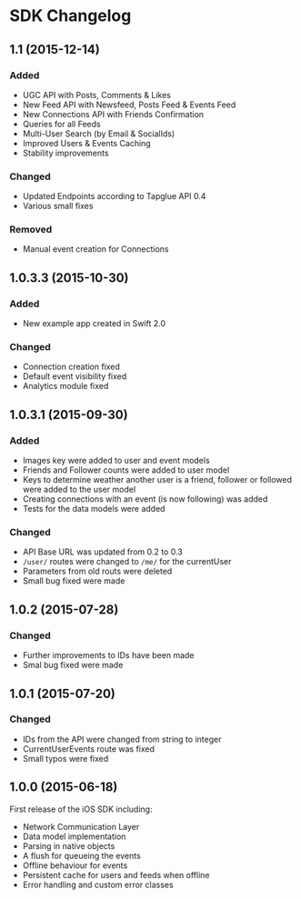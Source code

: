 # SDK Changelog

## 1.1 (2015-12-14)

### Added

- UGC API with Posts, Comments & Likes
- New Feed API with Newsfeed, Posts Feed & Events Feed
- New Connections API with Friends Confirmation
- Queries for all Feeds
- Multi-User Search (by Email & SocialIds)
- Improved Users & Events Caching
- Stability improvements

### Changed

- Updated Endpoints according to Tapglue API 0.4
- Various small fixes

### Removed

- Manual event creation for Connections

## 1.0.3.3 (2015-10-30)

### Added

- New example app created in Swift 2.0

### Changed

- Connection creation fixed
- Default event visibility fixed
- Analytics module fixed

## 1.0.3.1 (2015-09-30)

### Added

- Images key were added to user and event models
- Friends and Follower counts were added to user model
- Keys to determine weather another user is a friend, follower or followed were added to the user model
- Creating connections with an event (is now following) was added
- Tests for the data models were added

### Changed

- API Base URL was updated from 0.2 to 0.3
- `/user/` routes were changed to `/me/` for the currentUser
- Parameters from old routs were deleted
- Small bug fixed were made

## 1.0.2 (2015-07-28)

### Changed

- Further improvements to IDs have been made
- Smal bug fixed were made

## 1.0.1 (2015-07-20)

### Changed

- IDs from the API were changed from string to integer
- CurrentUserEvents route was fixed
- Small typos were fixed

## 1.0.0 (2015-06-18)

First release of the iOS SDK including:

- Network Communication Layer
- Data model implementation
- Parsing in native objects
- A flush for queueing the events
- Offline behaviour for events
- Persistent cache for users and feeds when offline
- Error handling and custom error classes
